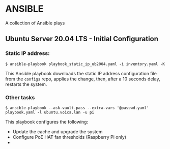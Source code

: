 # ANSIBLE
A collection of Ansible plays

## Ubuntu Server 20.04 LTS - Initial Configuration

### Static IP address:

`$ ansible-playbook playbook_static_ip_ub2004.yaml -i inventory.yaml -K`

This Ansible playbook downloads the static IP address configuration file from the `configs` repo, applies the change, then, after a 10 seconds delay, restarts the system.

### Other tasks

`$ ansible-playbook --ask-vault-pass --extra-vars '@passwd.yaml' playbook.yaml -l ubuntu.voica.lan -u pi`

This playbook configures the following:

* Update the cache and upgrade the system
* Configure PoE HAT fan thresholds (Raspberry Pi only)
* 

